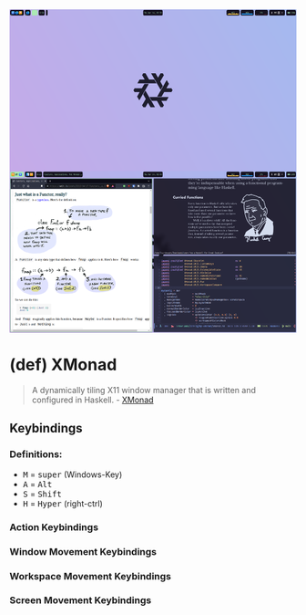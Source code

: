 <img alt="XMonad Desktop" src="../../.github/assets/main/png/xmonad-desktop.png" align="center">

# (def) XMonad
> A dynamically tiling X11 window manager that is written and configured in
> Haskell. - [XMonad](https://xmonad.org)

## Keybindings

### Definitions:
- <kbd>M</kbd> = <kbd>super</kbd> (Windows-Key)
- <kbd>A</kbd> = <kbd>Alt</kbd>
- <kbd>S</kbd> = <kbd>Shift</kbd>
- <kbd>H</kbd> = <kbd>Hyper</kbd> (right-ctrl)

### Action Keybindings

### Window Movement Keybindings

### Workspace Movement Keybindings

### Screen Movement Keybindings
